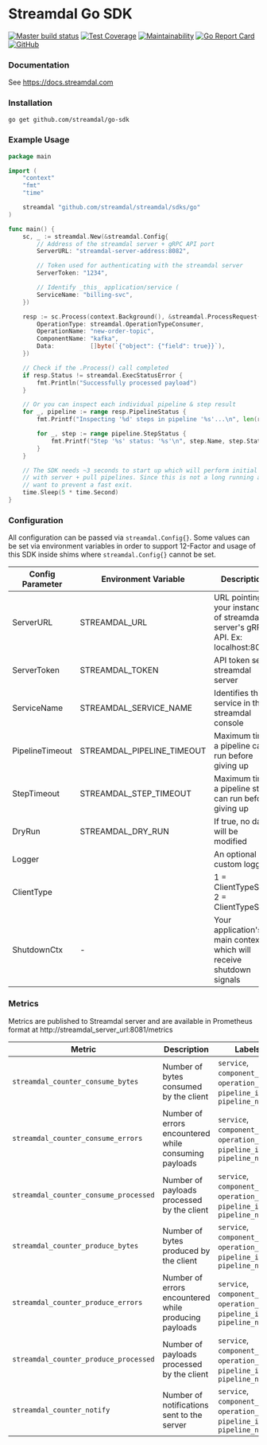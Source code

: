 # Streamdal Go SDK


[![Master build status](https://github.com/streamdal/go-sdk/workflows/main/badge.svg)](https://github.com/streamdal/go-sdk/actions/workflows/main-test.yml)
[![Test Coverage](https://api.codeclimate.com/v1/badges/7202de86dc937056673b/test_coverage)](https://codeclimate.com/github/streamdal/go-sdk/test_coverage)
[![Maintainability](https://api.codeclimate.com/v1/badges/018c12aaebba74deb05e/maintainability)](https://codeclimate.com/github/streamdal/go-sdk/maintainability)
[![Go Report Card](https://goreportcard.com/badge/github.com/streamdal/go-sdk)](https://goreportcard.com/report/github.com/streamdal/go-sdk)
[![GitHub](https://img.shields.io/github/license/streamdal/go-sdk)](https://github.com/streamdal/go-sdk)

### Documentation

See https://docs.streamdal.com

### Installation

```bash
go get github.com/streamdal/go-sdk
```

### Example Usage

```go
package main

import (
	"context"
	"fmt"
	"time"

	streamdal "github.com/streamdal/streamdal/sdks/go"
)

func main() {
	sc, _ := streamdal.New(&streamdal.Config{
		// Address of the streamdal server + gRPC API port
		ServerURL: "streamdal-server-address:8082",

		// Token used for authenticating with the streamdal server
		ServerToken: "1234",

		// Identify _this_ application/service (
		ServiceName: "billing-svc",
	})

	resp := sc.Process(context.Background(), &streamdal.ProcessRequest{
		OperationType: streamdal.OperationTypeConsumer,
		OperationName: "new-order-topic",
		ComponentName: "kafka",
		Data:          []byte(`{"object": {"field": true}}`),
	})

	// Check if the .Process() call completed
	if resp.Status != streamdal.ExecStatusError {
		fmt.Println("Successfully processed payload")
	}

	// Or you can inspect each individual pipeline & step result
	for _, pipeline := range resp.PipelineStatus {
		fmt.Printf("Inspecting '%d' steps in pipeline '%s'...\n", len(resp.PipelineStatus), pipeline.Name)

		for _, step := range pipeline.StepStatus {
			fmt.Printf("Step '%s' status: '%s'\n", step.Name, step.Status)
		}
	}

	// The SDK needs ~3 seconds to start up which will perform initial registration
	// with server + pull pipelines. Since this is not a long running app, we
	// want to prevent a fast exit.
	time.Sleep(5 * time.Second)
}
```

### Configuration

All configuration can be passed via `streamdal.Config{}`. Some values can be set via environment variables in 
order to support 12-Factor and usage of this SDK inside shims where `streamdal.Config{}` cannot be set.

| Config Parameter | Environment Variable       | Description                                                                      | Default       |
|------------------|----------------------------|----------------------------------------------------------------------------------|---------------|
| ServerURL        | STREAMDAL_URL              | URL pointing to your instance of streamdal server's gRPC API. Ex: localhost:8082 | *empty*       |
| ServerToken      | STREAMDAL_TOKEN            | API token set in streamdal server                                                | *empty*       |
| ServiceName      | STREAMDAL_SERVICE_NAME     | Identifies this service in the streamdal console                                 | *empty*       |
| PipelineTimeout  | STREAMDAL_PIPELINE_TIMEOUT | Maximum time a pipeline can run before giving up                                 | 100ms         |
| StepTimeout      | STREAMDAL_STEP_TIMEOUT     | Maximum time a pipeline step can run before giving up                            | 10ms          |
| DryRun           | STREAMDAL_DRY_RUN          | If true, no data will be modified                                                | *false*       |
| Logger           |                            | An optional custom logger                                                        |               |
| ClientType       |                            | 1 = ClientTypeSDK, 2 = ClientTypeShim                                            | ClientTypeSDK |
| ShutdownCtx      | -                          | Your application's main context which will receive shutdown signals              |               |

### Metrics

Metrics are published to Streamdal server and are available in Prometheus format at http://streamdal_server_url:8081/metrics

| Metric                                       | Description                                      | Labels                                                                        |
|----------------------------------------------|--------------------------------------------------|-------------------------------------------------------------------------------|
| `streamdal_counter_consume_bytes`     | Number of bytes consumed by the client     | `service`, `component_name`, `operation_name`, `pipeline_id`, `pipeline_name` |
| `streamdal_counter_consume_errors`    | Number of errors encountered while consuming payloads | `service`, `component_name`, `operation_name`, `pipeline_id`, `pipeline_name` |
| `streamdal_counter_consume_processed` | Number of payloads processed by the client | `service`, `component_name`, `operation_name`, `pipeline_id`, `pipeline_name` |
| `streamdal_counter_produce_bytes`     | Number of bytes produced by the client     | `service`, `component_name`, `operation_name`, `pipeline_id`, `pipeline_name` |
| `streamdal_counter_produce_errors`    | Number of errors encountered while producing payloads | `service`, `component_name`, `operation_name`, `pipeline_id`, `pipeline_name` |
| `streamdal_counter_produce_processed` | Number of payloads processed by the client | `service`, `component_name`, `operation_name`, `pipeline_id`, `pipeline_name` |
| `streamdal_counter_notify`            | Number of notifications sent to the server | `service`, `component_name`, `operation_name`, `pipeline_id`, `pipeline_name` |

